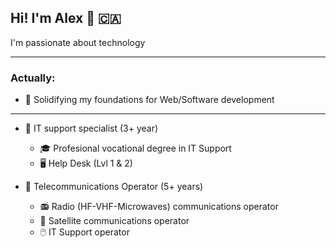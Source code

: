 ## Hi! I'm Alex 👋 :canada:


I'm passionate about technology

---

  ### Actually:
  - :hammer: Solidifying my foundations for Web/Software development

---

- :briefcase: IT support specialist (3+ year)
  - :mortar_board: Profesional vocational degree in IT Support
  - 🖥️ Help Desk (Lvl 1 & 2)


- :briefcase: Telecommunications Operator (5+ years)
  - :radio: Radio (HF-VHF-Microwaves) communications operator 
  - :satellite: Satellite communications operator
  - 🖱️ IT Support operator

